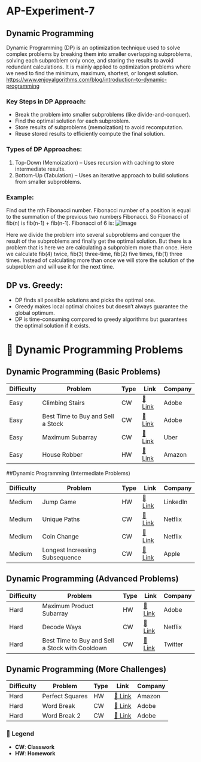 # AP-Experiment-7

## Dynamic Programming
Dynamic Programming (DP) is an optimization technique used to solve complex problems by breaking them into smaller overlapping subproblems, solving each subproblem only once, and storing the results to avoid redundant calculations. It is mainly applied to optimization problems where we need to find the minimum, maximum, shortest, or longest solution. https://www.enjoyalgorithms.com/blog/introduction-to-dynamic-programming

### Key Steps in DP Approach:
- Break the problem into smaller subproblems (like divide-and-conquer).
- Find the optimal solution for each subproblem.
- Store results of subproblems (memoization) to avoid recomputation.
- Reuse stored results to efficiently compute the final solution.

### Types of DP Approaches:
1. Top-Down (Memoization) – Uses recursion with caching to store intermediate results.
2. Bottom-Up (Tabulation) – Uses an iterative approach to build solutions from smaller subproblems.

### Example:
Find out the nth Fibonacci number. Fibonacci number of a position is equal to the summation of the previous two numbers Fibonacci. So Fibonacci of fib(n) is fib(n-1) + fib(n-1). 
Fibonacci of 6 is:
![image](https://github.com/user-attachments/assets/f039feec-5850-4411-9659-36695c41e08b)

Here we divide the problem into several subproblems and conquer the result of the subproblems and finally get the optimal solution. But there is a problem that is here we are calculating a subproblem more than once. Here we calculate fib(4) twice, fib(3) three-time, fib(2) five times, fib(1) three times. Instead of calculating more than once we will store the solution of the subproblem and will use it for the next time.

## DP vs. Greedy:
- DP finds all possible solutions and picks the optimal one.
- Greedy makes local optimal choices but doesn’t always guarantee the global optimum.
- DP is time-consuming compared to greedy algorithms but guarantees the optimal solution if it exists.

# 🔢 Dynamic Programming Problems

## Dynamic Programming (Basic Problems)

| Difficulty | Problem | Type | Link | Company |
|------------|---------|------|------|---------|
| Easy | Climbing Stairs | CW | [🔗 Link](https://leetcode.com/problems/climbing-stairs/) | Adobe |
| Easy | Best Time to Buy and Sell a Stock | CW | [🔗 Link](https://leetcode.com/problems/best-time-to-buy-and-sell-a-stock/) | Adobe |
| Easy | Maximum Subarray | CW | [🔗 Link](https://leetcode.com/problems/maximum-subarray/) | Uber |
| Easy | House Robber | HW | [🔗 Link](https://leetcode.com/problems/house-robber/) | Amazon |

##Dynamic Programming (Intermediate Problems)

| Difficulty | Problem | Type | Link | Company |
|------------|---------|------|------|---------|
| Medium | Jump Game | HW | [🔗 Link](https://leetcode.com/problems/jump-game/) | LinkedIn |
| Medium | Unique Paths | CW | [🔗 Link](https://leetcode.com/problems/unique-paths/) | Netflix |
| Medium | Coin Change | CW | [🔗 Link](https://leetcode.com/problems/coin-change/) | Netflix |
| Medium | Longest Increasing Subsequence | CW | [🔗 Link](https://leetcode.com/problems/longest-increasing-subsequence/) | Apple |

## Dynamic Programming (Advanced Problems)

| Difficulty | Problem | Type | Link | Company |
|------------|---------|------|------|---------|
| Hard | Maximum Product Subarray | HW | [🔗 Link](https://leetcode.com/problems/maximum-product-subarray/) | Adobe |
| Hard | Decode Ways | CW | [🔗 Link](https://leetcode.com/problems/decode-ways/) | Netflix |
| Hard | Best Time to Buy and Sell a Stock with Cooldown | CW | [🔗 Link](https://leetcode.com/problems/best-time-to-buy-and-sell-a-stock-with-cooldown/) | Twitter |

##  Dynamic Programming (More Challenges)

| Difficulty | Problem | Type | Link | Company |
|------------|---------|------|------|---------|
| Hard | Perfect Squares | HW | [🔗 Link](https://leetcode.com/problems/perfect-squares/) | Amazon |
| Hard | Word Break | CW | [🔗 Link](https://leetcode.com/problems/word-break/) | Adobe |
| Hard | Word Break 2 | CW | [🔗 Link](https://leetcode.com/problems/word-break-2/) | Adobe |

### 📌 **Legend**
- **CW**: **Classwork**
- **HW**: **Homework**
